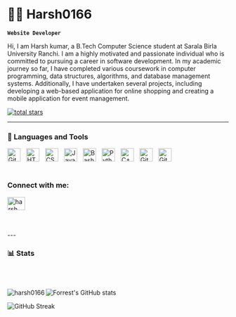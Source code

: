 # 👨‍💻 Harsh0166

**`Website Developer`**

Hi, I am Harsh kumar, a B.Tech Computer Science student at Sarala Birla University Ranchi. I am a highly motivated and passionate individual who is committed to pursuing a career in software development.
In my academic journey so far, I have completed various coursework in computer programming, data structures, algorithms, and database management systems. Additionally, I have undertaken several projects, including developing a web-based application for online shopping and creating a mobile application for event management.

   <p align="left">
      <a href="https://github.com/harsh0166?tab=repositories&sort=stargazers">
         <img alt="total stars" title="Total stars on GitHub" src="https://custom-icon-badges.demolab.com/github/stars/harsh0166?color=55960c&style=for-the-badge&labelColor=488207&logo=star"/></a>
   </p>

---

### 🧰 Languages and Tools

<img align="left" alt="Git" width="30px" style="padding-right:10px;" src="https://cdn.jsdelivr.net/gh/devicons/devicon/icons/git/git-original.svg" />
<img align="left" alt="HTML" width="30px" style="padding-right:10px;" src="https://cdn.jsdelivr.net/gh/devicons/devicon/icons/html5/html5-plain.svg" />
<img align="left" alt="CSS" width="30px" style="padding-right:10px;" src="https://cdn.jsdelivr.net/gh/devicons/devicon/icons/css3/css3-plain.svg" />
<img align="left" alt="JavaScript" width="30px" style="padding-right:10px;" src="https://cdn.jsdelivr.net/gh/devicons/devicon/icons/javascript/javascript-plain.svg" />
<img align="left" alt="Bash" width="30px" style="padding-right:10px;" src="https://cdn.jsdelivr.net/gh/devicons/devicon/icons/php/php-original.svg" />
<img align="left" alt="Python" width="30px" style="padding-right:10px;" src="https://cdn.jsdelivr.net/gh/devicons/devicon/icons/python/python-plain.svg" />
<img align="left" alt="C++" width="30px" style="padding-right:10px;" src="https://cdn.jsdelivr.net/gh/devicons/devicon/icons/cplusplus/cplusplus-line.svg" />
<img align="left" alt="GitHub" width="30px" style="padding-right:10px;" src="https://cdn.jsdelivr.net/gh/devicons/devicon/icons/github/github-original.svg" />
<img align="left" alt="GitHub" width="30px" style="padding-right:10px;" src="https://cdn.jsdelivr.net/gh/devicons/devicon@latest/icons/cplusplus/cplusplus-original.svg" />
          <br><br>

<br />
<h3 align="left">Connect with me:</h3>
<p align="left">
<a href="https://www.linkedin.com/in/harsh-kumar-40761826b" target="blank"><img align="center" src="https://upload.wikimedia.org/wikipedia/commons/thumb/c/ca/LinkedIn_logo_initials.png/800px-LinkedIn_logo_initials.png" alt="harsh kumar" height="30" width="40" /></a>
</p><br>
<br>
---

### 📊 Stats
<br><br>

<img align="left" src="https://github-readme-stats.vercel.app/api/top-langs?username=harsh0166&show_icons=true&locale=en&theme=gruvbox&layout=compact" alt="harsh0166" />

![Forrest's GitHub stats](https://github-readme-stats.vercel.app/api?username=harsh0166&show_icons=true&theme=gruvbox)

 ![GitHub Streak](https://streak-stats.demolab.com?user=harsh0166&theme=gruvbox&border_radius=4.5)
